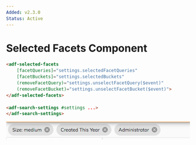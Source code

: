 ```yaml
---
Added: v2.3.0
Status: Active
---
```


# Selected Facets Component

```html
<adf-selected-facets
    [facetQueries]="settings.selectedFacetQueries"
    [facetBuckets]="settings.selectedBuckets"
    (removeFacetQuery)="settings.unselectFacetQuery($event)"
    (removeFacetBucket)="settings.unselectFacetBucket($event)">
</adf-selected-facets>

<adf-search-settings #settings ...>
</adf-search-settings>
```

![Selected Facets](../docassets/images/selected-facets.png)